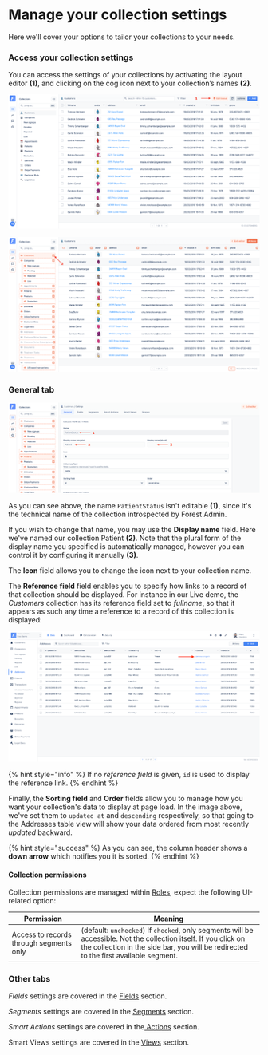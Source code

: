 # Manage your collection settings

Here we'll cover your options to tailor your collections to your needs.

### Access your collection settings

You can access the settings of your collections by activating the layout editor **(1)**, and clicking on the cog icon next to your collection’s names **(2)**.

![](<../.gitbook/assets/2022-01-27_09.50.56.png>)

![](<../.gitbook/assets/2022-01-27_09.51.41.png>)

### General tab

![](<../.gitbook/assets/2022-01-27_10.00.03.png>)

As you can see above, the name `PatientStatus` isn't editable **(1)**, since it's the technical name of the collection introspected by Forest Admin.

If you wish to change that name, you may use the **Display name** field. Here we've named our collection Patient **(2)**. Note that the plural form of the display name you specified is automatically managed, however you can control it by configuring it manually **(3)**.

The **Icon** field allows you to change the icon next to your collection name.

The **Reference field** field enables you to specify how links to a record of that collection should be displayed. For instance in our Live demo, the _Customers_ collection has its reference field set to _fullname_, so that it appears as such any time a reference to a record of this collection is displayed:

![](<../.gitbook/assets/2019-07-01_10.03.14.png>)

{% hint style="info" %}
If no _reference field_ is given, `id` is used to display the reference link.
{% endhint %}

Finally, the **Sorting field** and **Order** fields allow you to manage how you want your collection's data to display at page load. In the image above, we've set them to `updated at` and `descending` respectively, so that going to the Addresses table view will show your data ordered from most recently _updated_ backward.&#x20;

{% hint style="success" %}
As you can see, the column header shows a **down arrow** which notifies you it is sorted.
{% endhint %}

#### Collection permissions

Collection permissions are managed within [Roles](../project-settings/teams-and-users/manage-roles.md), expect the following UI-related option:

| Permission                              | Meaning                                                                                                                                                                                                  |
| --------------------------------------- | -------------------------------------------------------------------------------------------------------------------------------------------------------------------------------------------------------- |
| Access to records through segments only | (default: `unchecked`) If `checked`, only segments will be accessible. Not the collection itself. If you click on the collection in the side bar, you will be redirected to the first available segment. |

### Other tabs

_Fields_ settings are covered in the [Fields](customize-your-fields/) section.

_Segments_ settings are covered in the [Segments](segments.md) section.

_Smart Actions_ settings are covered in the[ Actions](actions/create-and-manage-smart-actions.md) section.

Smart Views settings are covered in the [Views](../getting-started/master-your-ui/create-and-manage-smart-views.md) section.

